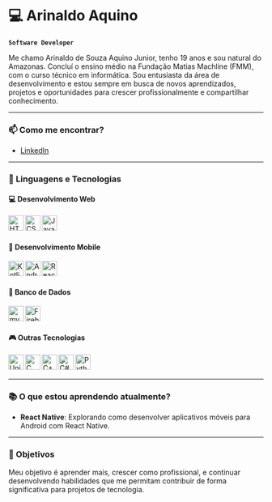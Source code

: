 # 💻 Arinaldo Aquino

**`Software Developer`**

Me chamo Arinaldo de Souza Aquino Junior, tenho 19 anos e sou natural do Amazonas. Concluí o ensino médio na Fundação Matias Machline (FMM), com o curso técnico em informática. Sou entusiasta da área de desenvolvimento e estou sempre em busca de novos aprendizados, projetos e oportunidades para crescer profissionalmente e compartilhar conhecimento.

---

### 📫 Como me encontrar?
- [LinkedIn](https://www.linkedin.com/in/arinaldo-aquino)

---

### 🤖 Linguagens e Tecnologias

#### 💻 **Desenvolvimento Web**
<img align="left" alt="HTML" width="30px" src="https://cdn.jsdelivr.net/gh/devicons/devicon@latest/icons/html5/html5-original.svg" />
<img align="left" alt="CSS" width="30px" src="https://cdn.jsdelivr.net/gh/devicons/devicon@latest/icons/css3/css3-original.svg" />
<img align="left" alt="JavaScript" width="30px" src="https://cdn.jsdelivr.net/gh/devicons/devicon@latest/icons/javascript/javascript-original.svg" />
<br/><br/>

#### 📱 **Desenvolvimento Mobile**
<img align="left" alt="Kotlin" width="30px" src="https://cdn.jsdelivr.net/gh/devicons/devicon@latest/icons/kotlin/kotlin-original.svg" />
<img align="left" alt="AndroidStudio" width="30px" src="https://cdn.jsdelivr.net/gh/devicons/devicon@latest/icons/androidstudio/androidstudio-original.svg" />
<img align="left" alt="ReactNative" width="30px" src="https://cdn.jsdelivr.net/gh/devicons/devicon@latest/icons/react/react-original.svg" />
<br/><br/>

#### 💾 **Banco de Dados**
<img align="left" alt="mySQL" width="30px" src="https://cdn.jsdelivr.net/gh/devicons/devicon@latest/icons/mysql/mysql-original-wordmark.svg" />
<img align="left" alt="Firebase" width="30px" src="https://cdn.jsdelivr.net/gh/devicons/devicon@latest/icons/firebase/firebase-original-wordmark.svg" />
<br/><br/>

#### 🎮 **Outras Tecnologias**
<img align="left" alt="Unity" width="30px" src="https://cdn.jsdelivr.net/gh/devicons/devicon@latest/icons/unity/unity-original-wordmark.svg" />
<img align="left" alt="C" width="30px" src="https://cdn.jsdelivr.net/gh/devicons/devicon@latest/icons/c/c-original.svg" />
<img align="left" alt="C++" width="30px" src="https://cdn.jsdelivr.net/gh/devicons/devicon@latest/icons/cplusplus/cplusplus-original.svg" />
<img align="left" alt="C#" width="30px" src="https://cdn.jsdelivr.net/gh/devicons/devicon@latest/icons/csharp/csharp-original.svg" />
<img align="left" alt="Python" width="30px" src="https://cdn.jsdelivr.net/gh/devicons/devicon@latest/icons/python/python-original.svg" />
<br/><br/>

---

### 📚 O que estou aprendendo atualmente?
- **React Native**: Explorando como desenvolver aplicativos móveis para Android com React Native.

---

### 🎯 Objetivos
Meu objetivo é aprender mais, crescer como profissional, e continuar desenvolvendo habilidades que me permitam contribuir de forma significativa para projetos de tecnologia.

